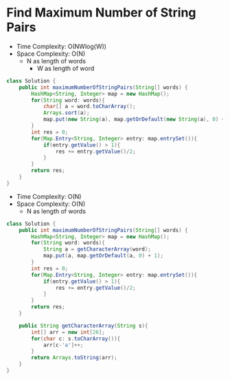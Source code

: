 # Find Maximum Number of String Pairs

- Time Complexity: O(NWlog(W))
- Space Complexity: O(N)
  - N as length of words
    - W as length of word

```java
class Solution {
    public int maximumNumberOfStringPairs(String[] words) {
        HashMap<String, Integer> map = new HashMap();
        for(String word: words){
            char[] a = word.toCharArray();
            Arrays.sort(a);
            map.put(new String(a), map.getOrDefault(new String(a), 0) + 1);
        }
        int res = 0;
        for(Map.Entry<String, Integer> entry: map.entrySet()){
            if(entry.getValue() > 1){
                res += entry.getValue()/2;
            }
        }
        return res;
    }
}
```

- Time Complexity: O(N)
- Space Complexity: O(N)
  - N as length of words

```java
class Solution {
    public int maximumNumberOfStringPairs(String[] words) {
        HashMap<String, Integer> map = new HashMap();
        for(String word: words){
            String a = getCharacterArray(word);
            map.put(a, map.getOrDefault(a, 0) + 1);
        }
        int res = 0;
        for(Map.Entry<String, Integer> entry: map.entrySet()){
            if(entry.getValue() > 1){
                res += entry.getValue()/2;
            }
        }
        return res;
    }

    public String getCharacterArray(String s){
        int[] arr = new int[26];
        for(char c: s.toCharArray()){
            arr[c-'a']++;
        }
        return Arrays.toString(arr);
    }
}
```
